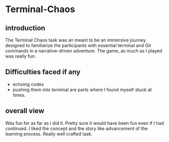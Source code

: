 # Terminal-Chaos

## introduction
The Terminal Chaos task was an meant to be an immersive journey designed to familiarize the participants with essential terminal and Git commands in a narrative-driven adventure.
The game, as much as I played was really fun.

## Difficulties faced if any
* echoing codes
* pushing them into terminal
are parts where I found myself stuck at times.

## overall view
Was fun for as far as I did it. 
Pretty sure it would have been fun even if I had continued. 
I liked the concept and the story like advancement of the learning process.
Really well crafted task.

